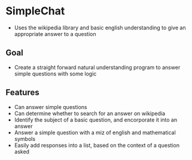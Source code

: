 # SimpleChat
* Uses the wikipedia library and basic english understanding to give an appropriate answer to a question
## Goal
* Create a straight forward natural understanding program to answer simple questions with some logic
## Features
* Can answer simple questions
* Can determine whether to search for an answer on wikipedia
* Identify the subject of a basic question, and encorporate it into an answer
* Answer a simple question with a miz of english and mathematical symbols
* Easily add responses into a list, based on the context of a question asked
